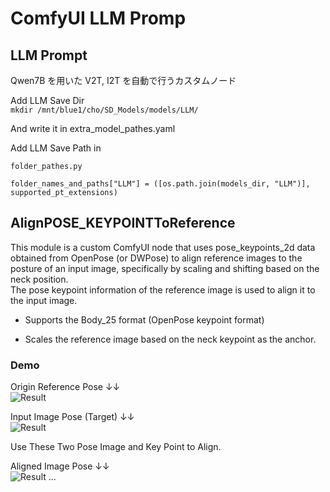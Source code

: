 # ComfyUI LLM Promp

## LLM Prompt
Qwen7B を用いた V2T, I2T を自動で行うカスタムノード

Add LLM Save Dir   
```mkdir /mnt/blue1/cho/SD_Models/models/LLM/```

And write it in extra_model_pathes.yaml

Add LLM Save Path in 
    
```folder_pathes.py```  
    
    folder_names_and_paths["LLM"] = ([os.path.join(models_dir, "LLM")], supported_pt_extensions)


## AlignPOSE_KEYPOINTToReference

This module is a custom ComfyUI node that uses pose_keypoints_2d data obtained from OpenPose (or DWPose) to align reference images to the posture of an input image, specifically by scaling and shifting based on the neck position.  
The pose keypoint information of the reference image is used to align it to the input image.

- Supports the Body_25 format (OpenPose keypoint format)

- Scales the reference image based on the neck keypoint as the anchor.

### Demo

Origin Reference Pose ↓↓  
![Result](assets/slow_pose_gunndum_pose_centercrop.gif)  

Input Image Pose (Target) ↓↓   
![Result](assets/Input_Image_Pose.png)  

Use These Two Pose Image and Key Point to Align.

Aligned Image Pose ↓↓  
![Result](assets/Fixed_pose.gif)
...


